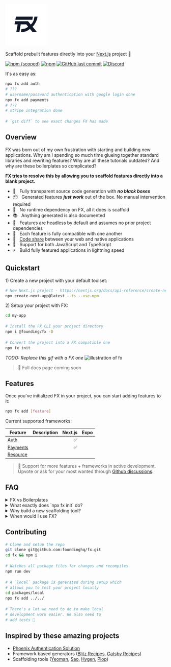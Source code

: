 <img src="./docs/public/logo.svg" alt="fx logo" width="130">

Scaffold prebuilt features directly into your [Next.js](https://nextjs.org/) project 💾

[![npm (scoped)](https://img.shields.io/npm/v/@founding/fx)](https://www.npmjs.com/package/@founding/fx)
[![npm](https://img.shields.io/npm/dm/@founding/fx)](https://www.npmjs.com/package/@founding/fx)
[![GitHub last commit](https://img.shields.io/github/last-commit/foundinghq/fx)](https://github.com/foundinghq/fx)
[![Discord](https://img.shields.io/badge/Discord-Join%20Chat-%237289DA)](https://discord.gg/YtafKzR)

It's as easy as:

```bash
npx fx add auth
# ???
# username/password authentication with google login done
npx fx add payments
# ???
# stripe integration done

# `git diff` to see exact changes FX has made
```

## Overview

FX was born out of my own frustration with starting and building new applications. Why am I spending so much time glueing together standard libraries and rewriting features? Why are all these tutorials outdated? And why are these boilerplates so complicated?

**FX tries to resolve this by allowing you to scaffold features directly into a blank project.**

- 🔨 &nbsp; Fully transparent source code generation with **_no black boxes_**
- 📦 &nbsp; Generated features **_just work_** out of the box. No manual intervention required
- 🧳 &nbsp; No runtime dependency on FX, all it does is scaffold
- 📚 &nbsp; Anything generated is also documented
- 💄 &nbsp; Features are headless by default and assumes no prior project dependencies
- 🔗 &nbsp; Each feature is fully compatible with one another
- 📱 &nbsp; [Code share]() between your web and native applications
- 🔩 &nbsp; Support for both JavaScript and TypeScript
- ⚡️ &nbsp; Build fully featured applications in lightning speed

## Quickstart

<p>1) Create a new project with your default toolset:</p>

```bash
# New Next.js project - https://nextjs.org/docs/api-reference/create-next-app
npx create-next-app@latest --ts --use-npm
```

<p>2) Setup your project with FX:</p>

```bash
cd my-app

# Install the FX CLI your project directory
npm i @founding/fx -D

# Convert the project into a FX compatible one
npx fx init
```

_TODO: Replace this gif with a FX one_
<img width="600" src="https://user-images.githubusercontent.com/105127/100917537-4661e100-34a5-11eb-89bd-565b7bc31919.gif" alt="illustration of fx">

> 📄 Full docs page coming soon

## Features

Once you've initialized FX in your project, you can start adding features to it:

```bash
npx fx add [feature]
```

Current supported frameworks:

| Feature                         | Description | Next.js | Expo |
| ------------------------------- | ----------- | ------: | ---: |
| [Auth](generators/auth)         |             |      ✅ |      |
| [Payments](generators/payments) |             |      ✅ |      |
| [Resource](generators/resource) |             |         |      |

> 👷 Support for more features + frameworks in active development. Upvote or ask for your most wanted through [Github discussions](https://github.com/foundinghq/fx/discussions).

## FAQ

<details>
  <summary>
    <span>FX vs Boilerplates</span>
  </summary>
  <p style="margin-top:8px">[TODO]</p>
</details>

<details>
  <summary>
    <span>What exactly does `npx fx init` do?</span>
  </summary>
  <p style="margin-top:8px">[TODO]</p>
</details>

<details>
  <summary>
    <span>Why build a new scaffolding tool?</span>
  </summary>
  <p style="margin-top:8px">[TODO]</p>
</details>

<details>
  <summary>
    <span>When would I use FX?</span>
  </summary>
  <p style="margin-top:8px">[TODO]</p>
</details>

## Contributing

```sh
# Clone and setup the repo
git clone git@github.com:foundinghq/fx.git
cd fx && npm i

# Watches all package files for changes and recompiles
npm run dev

# A `local` package is generated during setup which
# allows you to test your project locally
cd packages/local
npx fx add ../../

# There's a lot we need to do to make local
# development work easier. We also need to
# add tests 🤫
```

## Inspired by these amazing projects

- [Phoenix Authentication Solution](https://dashbit.co/blog/a-new-authentication-solution-for-phoenix)
- Framework based generators ([Blitz Recipes](https://blitzjs.com/docs/using-recipes), [Gatsby Recipes](https://www.gatsbyjs.com/blog/2020-04-15-announcing-gatsby-recipes/))
- Scaffolding tools ([Yeoman](https://github.com/yeoman/yeoman), [Sao](https://github.com/saojs/sao), [Hygen](https://github.com/jondot/hygen), [Plop](https://github.com/plopjs/plop))
